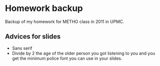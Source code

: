 Homework backup
=================

Backup of my homework for METHO class in 2011 in UPMC.

Advices for slides
------------------

- Sans serif
- Divide by 2 the age of the older person you got listening to you
and you get the minimum police font you can use in your slides.
